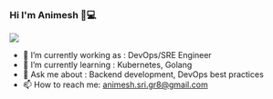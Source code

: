 ### Hi I'm Animesh 👋💻
<img src= https://user-images.githubusercontent.com/github-header-image.png>


- 🔭 I’m currently working as : DevOps/SRE Engineer
- 🌱 I’m currently learning : Kubernetes, Golang
- 💬 Ask me about : Backend development, DevOps best practices
- 📫 How to reach me: animesh.sri.gr8@gmail.com

